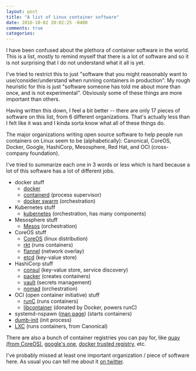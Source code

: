 ```yaml
---
layout: post
title: "A list of Linux container software"
date: 2016-10-02 20:02:25 -0400
comments: true
categories: 
---
```


I have been confused about the plethora of container software in the world. This is a
list, mostly to remind myself that there is a lot of software and so it is not surprising
that I do not understand what it all is yet.

I've tried to restrict this to just "software that you might reasonably want to
use/consider/understand when running containers in production". My rough heuristic for
this is just "software someone has told me about more than once, and is not experimental".
Obviously some of these things are more important than others.

Having written this down, I feel a bit better -- there are only 17 pieces of software on
this list, from 6 different organizations. That's actually less than I felt like it was
and I kinda sorta know what all of these things do.

The major organizations writing open source software to help people run containers on
Linux seem to be (alphabetically): Canonical, CoreOS, Docker, Google, HashiCorp, Mesosphere, Red Hat, and OCI (cross-company foundation).

I've tried to summarize each one in 3 words or less which is hard because a lot of this
software has a lot of different jobs.

* docker stuff
  * [docker](https://www.docker.com/)
  * [containerd](https://www.containerd.tools) (process supervisor)
  * [docker swarm](https://docs.docker.com/swarm/) (orchestration)
* Kubernetes stuff
  * [kubernetes](http://kubernetes.io/) (orchestration, has many components)
* Mesosphere stuff
  * [Mesos](http://mesos.apache.org/) (orchestration)
* CoreOS stuff
  * [CoreOS](https://coreos.com/why/) (linux distribution)
  * [rkt](https://coreos.com/rkt)  (runs containers)
  * [flannel](https://coreos.com/flannel/docs/latest/) (network overlay)
  * [etcd](https://coreos.com/etcd/) (key-value store)
* HashiCorp stuff
  * [consul](https://www.consul.io/) (key-value store, service discovery)
  * [packer](https://www.packer.io/intro/) (creates containers)
  * [vault](https://www.vaultproject.io/) (secrets management)
  * [nomad](https://www.nomadproject.io/) (orchestration)
* OCI (open container initiative) stuff
  * [runC](http://runc.io/) (runs containers)
  * [libcontainer](https://github.com/opencontainers/runc/tree/master/libcontainer) (donated by Docker, powers runC)
* systemd-nspawn ([man page](https://www.freedesktop.org/software/systemd/man/systemd-nspawn.html)) (starts containers)
* [dumb-init](https://github.com/Yelp/dumb-init) (init process)
* [LXC](https://linuxcontainers.org/) (runs containers, from Canonical)

There are also a bunch of container registries you can pay for, like [quay (from CoreOS)](https://quay.io/), [google's one](https://cloud.google.com/container-registry/), [docker trusted registry](https://docs.docker.com/docker-trusted-registry/), etc.

I've probably missed at least one important organization / piece of software here. As
usual you can tell me about it [on twitter](https://twitter.com/b0rk).